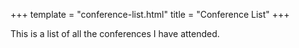 +++
template = "conference-list.html"
title = "Conference List"
+++

This is a list of all the conferences I have attended.
